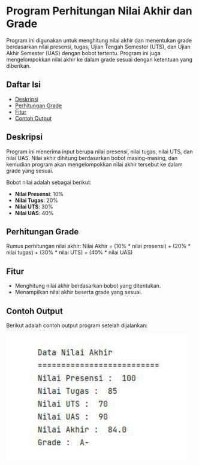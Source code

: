 # Program Perhitungan Nilai Akhir dan Grade

Program ini digunakan untuk menghitung nilai akhir dan menentukan grade berdasarkan nilai presensi, tugas, Ujian Tengah Semester (UTS), dan Ujian Akhir Semester (UAS) dengan bobot tertentu. Program ini juga mengelompokkan nilai akhir ke dalam grade sesuai dengan ketentuan yang diberikan.

## Daftar Isi
- [Deskripsi](#deskripsi)
- [Perhitungan Grade](#perhitungan-grade)
- [Fitur](#fitur)
- [Contoh Output](#contoh-output)
  

## Deskripsi

Program ini menerima input berupa nilai presensi, nilai tugas, nilai UTS, dan nilai UAS. Nilai akhir dihitung berdasarkan bobot masing-masing, dan kemudian program akan mengelompokkan nilai akhir tersebut ke dalam grade yang sesuai.

Bobot nilai adalah sebagai berikut:
- **Nilai Presensi**: 10%
- **Nilai Tugas**: 20%
- **Nilai UTS**: 30%
- **Nilai UAS**: 40%

## Perhitungan Grade
Rumus perhitungan nilai akhir:
Nilai Akhir = (10% * nilai presensi) + (20% * nilai tugas) + (30% * nilai UTS) + (40% * nilai UAS)


## Fitur

- Menghitung nilai akhir berdasarkan bobot yang ditentukan.
- Menampilkan nilai akhir beserta grade yang sesuai.

## Contoh Output
 Berikut adalah contoh output program setelah dijalankan:

![Contoh Output Program](output-ifelse.png "Contoh Output Program")




